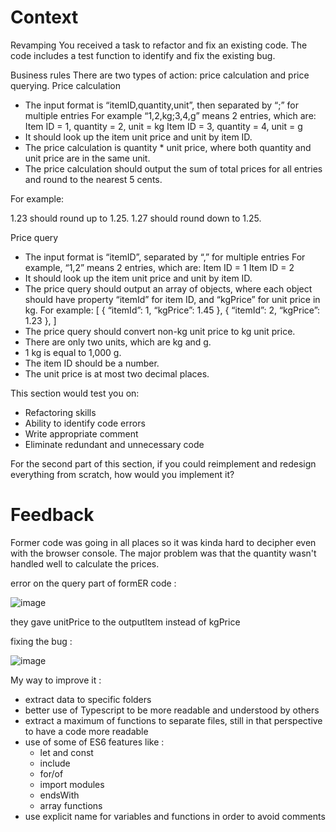 # Context

Revamping
You received a task to refactor and fix an existing code. The code includes a test function to identify and fix the existing bug.

Business rules
There are two types of action: price calculation and price querying.
Price calculation

- The input format is “itemID,quantity,unit”, then separated by “;” for multiple entries
  For example “1,2,kg;3,4,g” means 2 entries, which are:
  Item ID = 1, quantity = 2, unit = kg
  Item ID = 3, quantity = 4, unit = g
- It should look up the item unit price and unit by item ID.
- The price calculation is quantity \* unit price, where both quantity and unit price are in the same unit.
- The price calculation should output the sum of total prices for all entries and round to the nearest 5 cents.

For example:

1.23 should round up to 1.25.
1.27 should round down to 1.25.

Price query

- The input format is “itemID”, separated by “,” for multiple entries
  For example, “1,2” means 2 entries, which are:
  Item ID = 1
  Item ID = 2
- It should look up the item unit price and unit by item ID.
- The price query should output an array of objects, where each object should have property “itemId” for item ID, and “kgPrice” for unit price in kg.
  For example: [
  { “itemId”: 1, “kgPrice”: 1.45 },
  { “itemId”: 2, “kgPrice”: 1.23 },
  ]
- The price query should convert non-kg unit price to kg unit price.
- There are only two units, which are kg and g.
- 1 kg is equal to 1,000 g.
- The item ID should be a number.
- The unit price is at most two decimal places.

This section would test you on:

- Refactoring skills
- Ability to identify code errors
- Write appropriate comment
- Eliminate redundant and unnecessary code

For the second part of this section, if you could reimplement and redesign everything from scratch, how would you implement it?

# Feedback

Former code was going in all places so it was kinda hard to decipher even with the browser console. The major problem was that the quantity wasn't
handled well to calculate the prices.

error on the query part of formER code : 


![image](https://user-images.githubusercontent.com/44264590/177031023-1b2ade3c-85d9-405d-a799-38a2e08bc9c3.png)


they gave unitPrice to the outputItem instead of kgPrice

fixing the bug : 


![image](https://user-images.githubusercontent.com/44264590/177031111-5439bb33-2712-46b8-998a-b634a260a211.png)


My way to improve it :

- extract data to specific folders
- better use of Typescript to be more readable and understood by others
- extract a maximum of functions to separate files, still in that perspective to have a code more readable
- use of some of ES6 features like :
  - let and const
  - include
  - for/of
  - import modules
  - endsWith
  - array functions
- use explicit name for variables and functions in order to avoid comments
